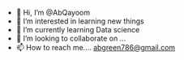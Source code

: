 - 👋 Hi, I’m @AbQayoom
- 👀 I’m interested in learning new things
- 🌱 I’m currently learning Data science
- 💞️ I’m looking to collaborate on ...
- 📫 How to reach me.... abgreen786@gmail.com

<!---
AbQayoom/AbQayoom is a ✨ special ✨ repository because its `README.md` (this file) appears on your GitHub profile.
You can click the Preview link to take a look at your changes.
--->
